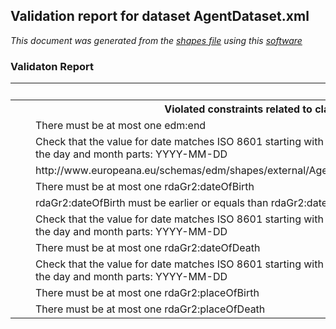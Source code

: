 ## Validation report for dataset AgentDataset.xml
_This document was generated from the [shapes file](/shapes-edm/src/main/resources/etc/edm/shapes/external/Agent.ttl) using this [software](/shapes-doc)_

### Validaton Report
 
<table><tr><td></td>
<td>perRecord</td><td>total</td></tr><tr><th colspan='3' style='padding-left:20px'>Violated constraints related to class edm:Agent</th>
</tr>
<tr><td style='padding-left:40px'>There must be at most one edm:end</td>
<td align='right'>46</td><td align='right'>46</td></tr>
<tr><td style='padding-left:40px'>Check that the value for date matches ISO 8601 starting with
                    the year and hyphenating the day and month parts: 
                    YYYY-MM-DD</td>
<td align='right'>291</td><td align='right'>296</td></tr>
<tr><td style='padding-left:40px'>http://www.europeana.eu/schemas/edm/shapes/external/Agent/edm_isRelatedTo#type</td>
<td align='right'>6</td><td align='right'>17</td></tr>
<tr><td style='padding-left:40px'>There must be at most one rdaGr2:dateOfBirth</td>
<td align='right'>94</td><td align='right'>94</td></tr>
<tr><td style='padding-left:40px'>rdaGr2:dateOfBirth must be earlier or equals than 
                    rdaGr2:dateOfDeath</td>
<td align='right'>16</td><td align='right'>20</td></tr>
<tr><td style='padding-left:40px'>Check that the value for date matches ISO 8601 starting with
                    the year and hyphenating the day and month parts: 
                    YYYY-MM-DD</td>
<td align='right'>578</td><td align='right'>589</td></tr>
<tr><td style='padding-left:40px'>There must be at most one rdaGr2:dateOfDeath</td>
<td align='right'>46</td><td align='right'>46</td></tr>
<tr><td style='padding-left:40px'>Check that the value for date matches ISO 8601 starting with
                    the year and hyphenating the day and month parts: 
                    YYYY-MM-DD</td>
<td align='right'>291</td><td align='right'>296</td></tr>
<tr><td style='padding-left:40px'>There must be at most one rdaGr2:placeOfBirth</td>
<td align='right'>637</td><td align='right'>637</td></tr>
<tr><td style='padding-left:40px'>There must be at most one rdaGr2:placeOfDeath</td>
<td align='right'>192</td><td align='right'>192</td></tr>
<table>


